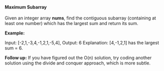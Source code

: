 #### Maximum Subarray

Given an integer array __nums__, find the contiguous subarray (containing at least one number) which has the largest sum and return its sum.

__Example:__

Input: [-2,1,-3,4,-1,2,1,-5,4],
Output: 6
Explanation: [4,-1,2,1] has the largest sum = 6.


__Follow up:__ If you have figured out the O(n) solution, try coding another solution using the divide and conquer approach, which is more subtle.
